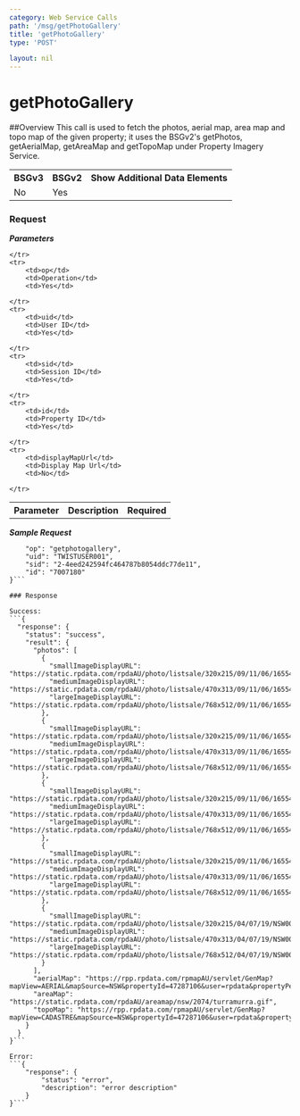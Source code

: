 ```yaml
---
category: Web Service Calls
path: '/msg/getPhotoGallery'
title: 'getPhotoGallery'
type: 'POST'

layout: nil
---
```


# getPhotoGallery

##Overview
This call is used to fetch the photos, aerial map, area map and topo map of the given property; it uses the BSGv2's getPhotos, getAerialMap, getAreaMap and getTopoMap under Property Imagery Service.

<table>
	<tbody>
	<tr>
		<th>BSGv3</th>
		<th>BSGv2</th>
		<th>Show Additional Data Elements</th>
	</tr>
	<tr>
		<td>No</td>
		<td>Yes</td>
		<td></td>
	</tr>

</tbody>
</table>

### Request

***Parameters***

<table>
	<tbody>
	<tr>
		<th>Parameter</th>
		<th>Description</th>
		<th>Required</th>
		
	</tr>
	<tr>
		<td>op</td>
		<td>Operation</td>
		<td>Yes</td>
		
	</tr>
	<tr>
		<td>uid</td>
		<td>User ID</td>
		<td>Yes</td>
		
	</tr>
	<tr>
		<td>sid</td>
		<td>Session ID</td>
		<td>Yes</td>
		
	</tr>
	<tr>
		<td>id</td>
		<td>Property ID</td>
		<td>Yes</td>
		
	</tr>
	<tr>
		<td>displayMapUrl</td>
		<td>Display Map Url</td>
		<td>No</td>
		
	</tr>
</tbody>
</table>

***Sample Request***
```{
    "op": "getphotogallery",
    "uid": "TWISTUSER001",
    "sid": "2-4eed242594fc464787b8054ddc77de11",
    "id": "7007180"
}```

### Response

Success:
```{
  "response": {
    "status": "success",
    "result": {
      "photos": [
        {
          "smallImageDisplayURL": "https://static.rpdata.com/rpdaAU/photo/listsale/320x215/09/11/06/16554835/16554835_1.JPG",
          "mediumImageDisplayURL": "https://static.rpdata.com/rpdaAU/photo/listsale/470x313/09/11/06/16554835/16554835_1.JPG",
          "largeImageDisplayURL": "https://static.rpdata.com/rpdaAU/photo/listsale/768x512/09/11/06/16554835/16554835_1.JPG"
        },
        {
          "smallImageDisplayURL": "https://static.rpdata.com/rpdaAU/photo/listsale/320x215/09/11/06/16554835/16554835_2.JPG",
          "mediumImageDisplayURL": "https://static.rpdata.com/rpdaAU/photo/listsale/470x313/09/11/06/16554835/16554835_2.JPG",
          "largeImageDisplayURL": "https://static.rpdata.com/rpdaAU/photo/listsale/768x512/09/11/06/16554835/16554835_2.JPG"
        },
        {
          "smallImageDisplayURL": "https://static.rpdata.com/rpdaAU/photo/listsale/320x215/09/11/06/16554835/16554835_3.JPG",
          "mediumImageDisplayURL": "https://static.rpdata.com/rpdaAU/photo/listsale/470x313/09/11/06/16554835/16554835_3.JPG",
          "largeImageDisplayURL": "https://static.rpdata.com/rpdaAU/photo/listsale/768x512/09/11/06/16554835/16554835_3.JPG"
        },
        {
          "smallImageDisplayURL": "https://static.rpdata.com/rpdaAU/photo/listsale/320x215/09/11/06/16554835/16554835_4.JPG",
          "mediumImageDisplayURL": "https://static.rpdata.com/rpdaAU/photo/listsale/470x313/09/11/06/16554835/16554835_4.JPG",
          "largeImageDisplayURL": "https://static.rpdata.com/rpdaAU/photo/listsale/768x512/09/11/06/16554835/16554835_4.JPG"
        },
        {
          "smallImageDisplayURL": "https://static.rpdata.com/rpdaAU/photo/listsale/320x215/04/07/19/NSW00925A/473.JPG",
          "mediumImageDisplayURL": "https://static.rpdata.com/rpdaAU/photo/listsale/470x313/04/07/19/NSW00925A/473.JPG",
          "largeImageDisplayURL": "https://static.rpdata.com/rpdaAU/photo/listsale/768x512/04/07/19/NSW00925A/473.JPG"
        }
      ],
      "aerialMap": "https://rpp.rpdata.com/rpmapAU/servlet/GenMap?mapView=AERIAL&mapSource=NSW&propertyId=47287106&user=rpdata&propertyPerimeter=true&mapSize=560x420&roads=true&roadNames=true&propertyNumbers=true&lots=true&propertyMeasurements=true&water=true&parks=true&rails=true&lotAreas=false",
      "areaMap": "https://static.rpdata.com/rpdaAU/areamap/nsw/2074/turramurra.gif",
      "topoMap": "https://rpp.rpdata.com/rpmapAU/servlet/GenMap?mapView=CADASTRE&mapSource=NSW&propertyId=47287106&user=rpdata&propertyPerimeter=true&mapSize=560x420&roads=true&roadNames=true&propertyNumbers=true&lots=true&propertyMeasurements=true&water=true&parks=true&rails=true&lotAreas=false&lotPlan=false&easements=false"
    }
  }
}```

Error:
```{
    "response": {
        "status": "error",
        "description": "error description"
    }
}```